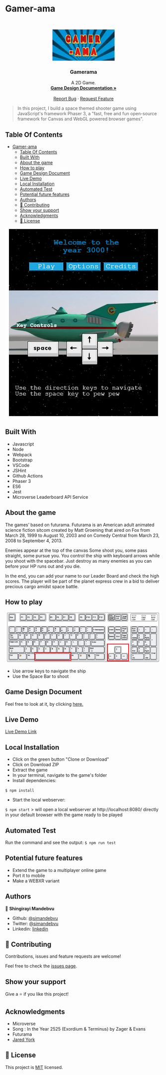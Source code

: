 # Gamer-ama

<br />
<p align="center">
  <a href="https://github.com/simandebvu/gamer-rama/">
    <img src="./gameLogo.jpg" alt="Logo" width="200" height="100">
  </a>

  <h3 align="center">Gamerama</h3>

  <p align="center">
    A 2D Game.
    <br />
    <a href="https://docs.google.com/document/d/1-zNJmz-6qaaU-A0K27EK4gqOucXgGByr81MkmnZPCzI/edit?usp=sharing"><strong>Game Design Documentation »</strong></a>
    <br />
    <br />
    <a href="hhttps://github.com/simandebvu/gamer-rama/issues/">Report Bug</a>
    ·
    <a href="https://github.com/simandebvu/gamer-rama/">Request Feature</a>
  </p>
</p>

> In this project, I build a space themed shooter game using JavaScript's framework Phaser 3, a "fast, free and fun open-source framework for Canvas and WebGL powered browser games".

## Table Of Contents

- [Gamer-ama](#gamer-ama)
  - [Table Of Contents](#table-of-contents)
  - [Built With](#built-with)
  - [About the game](#about-the-game)
  - [How to play](#how-to-play)
  - [Game Design Document](#game-design-document)
  - [Live Demo](#live-demo)
  - [Local Installation](#local-installation)
  - [Automated Test](#automated-test)
  - [Potential future features](#potential-future-features)
  - [Authors](#authors)
  - [🤝 Contributing](#-contributing)
  - [Show your support](#show-your-support)
  - [Acknowledgments](#acknowledgments)
  - [📝 License](#-license)

![screenshot](./app-screenshot.gif)

## Built With

- Javascript
- Node
- Webpack
- Bootstrap
- VSCode
- JSHint
- Github Actions
- Phaser 3
- ES6
- Jest
- Microverse Leaderboard API Service

## About the game 

The games’ based on futurama. Futurama is an American adult animated science fiction sitcom created by Matt Groening that aired on Fox from March 28, 1999 to August 10, 2003 and on Comedy Central from March 23, 2008 to September 4, 2013.

Enemies appear at the top of the canvas Some shoot you, some pass straight, some pursue you. You control the ship with keyboard arrows while you shoot with the spacebar. Just destroy as many enemies as you can before your HP runs out and you die.

In the end, you can add your name to our Leader Board and check the high scores.
The player will be part of the planet express crew in a bid to deliver precious cargo amidst space battle. 

## How to play

![keyboard](./keyboard.png)

- Use arrow keys to navigate the ship
- Use the Space Bar to shoot

## Game Design Document

Feel free to look at it, by clicking [here.](https://docs.google.com/document/d/1-zNJmz-6qaaU-A0K27EK4gqOucXgGByr81MkmnZPCzI/edit?usp=sharing)
  
## Live Demo

[Live Demo Link](https://gamer-ama.netlify.app/)

## Local Installation 

- Click on the green button "Clone or Download"
- Click on Download ZIP
- Extract the game
- In your terminal, navigate to the game's folder
- Install dependencies:

`$ npm install`

- Start the local webserver:

`$ npm start` > will open a local webserver at http://localhost:8080/ directly in your default browser with the game ready to be played

## Automated Test
Run the command and see the output: `$ npm run test`

## Potential future features

- Extend the game to a multiplayer online game
- Port it to mobile
- Make a WEBXR variant

## Authors

👤 **Shingirayi Mandebvu**

- Github: [@simandebvu](https://github.com/simandebvu)
- Twitter: [@simandebvu](https://twitter.com/simandebvu)
- Linkedin: [linkedin](https://linkedin.com/in/simandebvu)

## 🤝 Contributing

Contributions, issues and feature requests are welcome!

Feel free to check the [issues page](issues/).

## Show your support

Give a ⭐️ if you like this project!

## Acknowledgments

- Microverse
- Song : In the Year 2525 (Exordium & Terminus) by Zager & Evans
- Futurama 
- [Jared York](https://learn.yorkcs.com/)

## 📝 License

This project is [MIT](lic.url) licensed.
